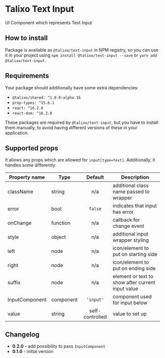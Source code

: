 # Talixo Text Input

UI Component which represents Text Input

## How to install

Package is available as `@talixo/text-input` in NPM registry, so you can use it in your project
using `npm install @talixo/text-input --save` or `yarn add @talixo/text-input`.

## Requirements

Your package should additionally have some extra dependencies:

- `@talixo/shared: ^1.0.0-alpha.16`
- `prop-types: ^15.6.1`
- `react: ^16.2.0`
- `react-dom: ^16.2.0`

These packages are required by `@talixo/text-input`, but you have to install them manually,
to avoid having different versions of these in your application.

## Supported props
It allows any props which are allowed for `input[type=text]`. Additionally, it handles some differently:

Property name  | Type      | Default         | Description
---------------|-----------|:---------------:|--------------------------------
className      | string    | n/a             | additional class name passed to wrapper
error          | bool      | `false`         | indicates that input has error
onChange       | function  | n/a             | callback for change event
style          | object    | n/a             | additional input wrapper styling
left           | node      | n/a             | icon/element to put on starting side
right          | node      | n/a             | icon/element to put on ending side
suffix         | node      | n/a             | element or text to show after current input value
InputComponent | component | `'input'`       | component used for input below
value          | string    | self-controlled | value to set up

## Changelog

- **0.2.0** - add possibility to pass `InputComponent`
- **0.1.0** - initial version
